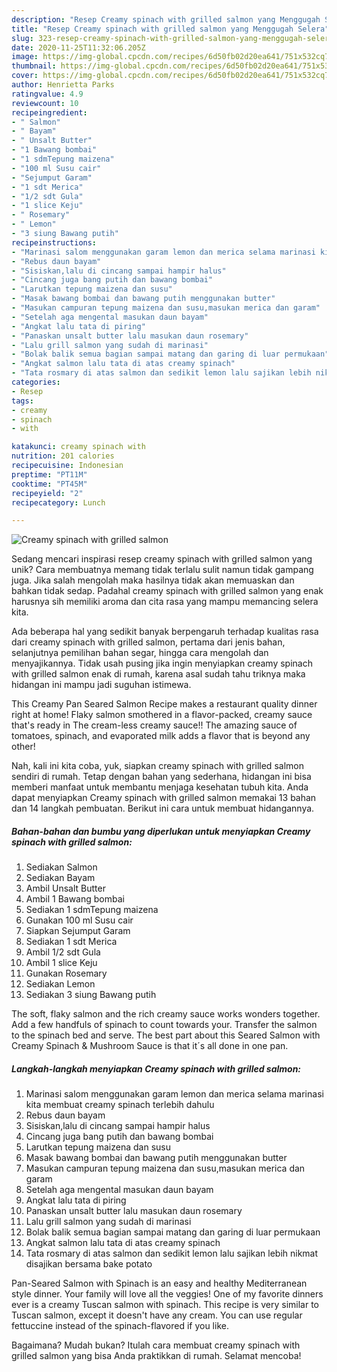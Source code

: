 ```yaml
---
description: "Resep Creamy spinach with grilled salmon yang Menggugah Selera"
title: "Resep Creamy spinach with grilled salmon yang Menggugah Selera"
slug: 323-resep-creamy-spinach-with-grilled-salmon-yang-menggugah-selera
date: 2020-11-25T11:32:06.205Z
image: https://img-global.cpcdn.com/recipes/6d50fb02d20ea641/751x532cq70/creamy-spinach-with-grilled-salmon-foto-resep-utama.jpg
thumbnail: https://img-global.cpcdn.com/recipes/6d50fb02d20ea641/751x532cq70/creamy-spinach-with-grilled-salmon-foto-resep-utama.jpg
cover: https://img-global.cpcdn.com/recipes/6d50fb02d20ea641/751x532cq70/creamy-spinach-with-grilled-salmon-foto-resep-utama.jpg
author: Henrietta Parks
ratingvalue: 4.9
reviewcount: 10
recipeingredient:
- " Salmon"
- " Bayam"
- " Unsalt Butter"
- "1 Bawang bombai"
- "1 sdmTepung maizena"
- "100 ml Susu cair"
- "Sejumput Garam"
- "1 sdt Merica"
- "1/2 sdt Gula"
- "1 slice Keju"
- " Rosemary"
- " Lemon"
- "3 siung Bawang putih"
recipeinstructions:
- "Marinasi salom menggunakan garam lemon dan merica selama marinasi kita membuat creamy spinach terlebih dahulu"
- "Rebus daun bayam"
- "Sisiskan,lalu di cincang sampai hampir halus"
- "Cincang juga bang putih dan bawang bombai"
- "Larutkan tepung maizena dan susu"
- "Masak bawang bombai dan bawang putih menggunakan butter"
- "Masukan campuran tepung maizena dan susu,masukan merica dan garam"
- "Setelah aga mengental masukan daun bayam"
- "Angkat lalu tata di piring"
- "Panaskan unsalt butter lalu masukan daun rosemary"
- "Lalu grill salmon yang sudah di marinasi"
- "Bolak balik semua bagian sampai matang dan garing di luar permukaan"
- "Angkat salmon lalu tata di atas creamy spinach"
- "Tata rosmary di atas salmon dan sedikit lemon lalu sajikan lebih nikmat disajikan bersama bake potato"
categories:
- Resep
tags:
- creamy
- spinach
- with

katakunci: creamy spinach with 
nutrition: 201 calories
recipecuisine: Indonesian
preptime: "PT11M"
cooktime: "PT45M"
recipeyield: "2"
recipecategory: Lunch

---
```



![Creamy spinach with grilled salmon](https://img-global.cpcdn.com/recipes/6d50fb02d20ea641/751x532cq70/creamy-spinach-with-grilled-salmon-foto-resep-utama.jpg)

Sedang mencari inspirasi resep creamy spinach with grilled salmon yang unik? Cara membuatnya memang tidak terlalu sulit namun tidak gampang juga. Jika salah mengolah maka hasilnya tidak akan memuaskan dan bahkan tidak sedap. Padahal creamy spinach with grilled salmon yang enak harusnya sih memiliki aroma dan cita rasa yang mampu memancing selera kita.

Ada beberapa hal yang sedikit banyak berpengaruh terhadap kualitas rasa dari creamy spinach with grilled salmon, pertama dari jenis bahan, selanjutnya pemilihan bahan segar, hingga cara mengolah dan menyajikannya. Tidak usah pusing jika ingin menyiapkan creamy spinach with grilled salmon enak di rumah, karena asal sudah tahu triknya maka hidangan ini mampu jadi suguhan istimewa.

This Creamy Pan Seared Salmon Recipe makes a restaurant quality dinner right at home! Flaky salmon smothered in a flavor-packed, creamy sauce that&#39;s ready in The cream-less creamy sauce!! The amazing sauce of tomatoes, spinach, and evaporated milk adds a flavor that is beyond any other!


Nah, kali ini kita coba, yuk, siapkan creamy spinach with grilled salmon sendiri di rumah. Tetap dengan bahan yang sederhana, hidangan ini bisa memberi manfaat untuk membantu menjaga kesehatan tubuh kita. Anda dapat menyiapkan Creamy spinach with grilled salmon memakai 13 bahan dan 14 langkah pembuatan. Berikut ini cara untuk membuat hidangannya.

<!--inarticleads1-->

##### Bahan-bahan dan bumbu yang diperlukan untuk menyiapkan Creamy spinach with grilled salmon:

1. Sediakan  Salmon
1. Sediakan  Bayam
1. Ambil  Unsalt Butter
1. Ambil 1 Bawang bombai
1. Sediakan 1 sdmTepung maizena
1. Gunakan 100 ml Susu cair
1. Siapkan Sejumput Garam
1. Sediakan 1 sdt Merica
1. Ambil 1/2 sdt Gula
1. Ambil 1 slice Keju
1. Gunakan  Rosemary
1. Sediakan  Lemon
1. Sediakan 3 siung Bawang putih


The soft, flaky salmon and the rich creamy sauce works wonders together. Add a few handfuls of spinach to count towards your. Transfer the salmon to the spinach bed and serve. The best part about this Seared Salmon with Creamy Spinach &amp; Mushroom Sauce is that it´s all done in one pan. 

<!--inarticleads2-->

##### Langkah-langkah menyiapkan Creamy spinach with grilled salmon:

1. Marinasi salom menggunakan garam lemon dan merica selama marinasi kita membuat creamy spinach terlebih dahulu
1. Rebus daun bayam
1. Sisiskan,lalu di cincang sampai hampir halus
1. Cincang juga bang putih dan bawang bombai
1. Larutkan tepung maizena dan susu
1. Masak bawang bombai dan bawang putih menggunakan butter
1. Masukan campuran tepung maizena dan susu,masukan merica dan garam
1. Setelah aga mengental masukan daun bayam
1. Angkat lalu tata di piring
1. Panaskan unsalt butter lalu masukan daun rosemary
1. Lalu grill salmon yang sudah di marinasi
1. Bolak balik semua bagian sampai matang dan garing di luar permukaan
1. Angkat salmon lalu tata di atas creamy spinach
1. Tata rosmary di atas salmon dan sedikit lemon lalu sajikan lebih nikmat disajikan bersama bake potato


Pan-Seared Salmon with Spinach is an easy and healthy Mediterranean style dinner. Your family will love all the veggies! One of my favorite dinners ever is a creamy Tuscan salmon with spinach. This recipe is very similar to Tuscan salmon, except it doesn&#39;t have any cream. You can use regular fettuccine instead of the spinach-flavored if you like. 

Bagaimana? Mudah bukan? Itulah cara membuat creamy spinach with grilled salmon yang bisa Anda praktikkan di rumah. Selamat mencoba!
